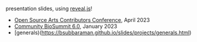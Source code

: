 presentation slides, using [reveal.js](https://github.com/hakimel/reveal.js/)!

- [Open Source Arts Contributors Conference](https://bsubbaraman.github.io/slides/projects/osacc/osacc.html), April 2023
- [Community BioSummit 6.0](https://bsubbaraman.github.io/slides/projects/duckweed-symposium/duckweed-symposium.html), January 2023
- [generals)(https://bsubbaraman.github.io/slides/projects/generals.html)
